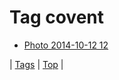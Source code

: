 <!--
title: Tag covent
date: 2020-06-28T14:57:48.925Z
tags:
-->
# Tag covent

 * [Photo 2014-10-12 12](99810542427.md)

| [Tags](tags.md) | [Top](index.md) |
